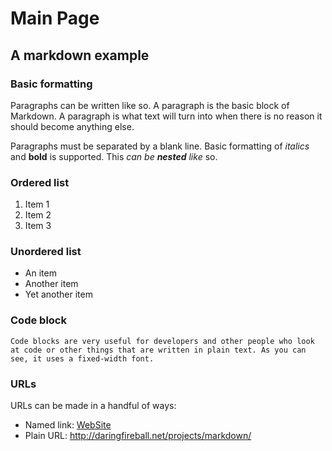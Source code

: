 # Main Page

## A markdown example

### Basic formatting

Paragraphs can be written like so. A paragraph is the basic block of Markdown. A paragraph is what text will turn into when there is no reason it should become anything else.

Paragraphs must be separated by a blank line. Basic formatting of *italics* and **bold** is supported. This *can be **nested** like* so.

### Ordered list

1. Item 1
2. Item 2
3. Item 3

### Unordered list

* An item
* Another item
* Yet another item

### Code block

    Code blocks are very useful for developers and other people who look at code or other things that are written in plain text. As you can see, it uses a fixed-width font.

### URLs

URLs can be made in a handful of ways:

* Named link: [WebSite](http://daringfireball.net/projects/markdown/)
* Plain URL: <http://daringfireball.net/projects/markdown/>